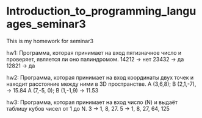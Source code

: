 # Introduction_to_programming_languages_seminar3
This is my homework for seminar3


hw1: Программа, которая принимает на вход пятизначное число и проверяет, является ли оно палиндромом. 
14212 -> нет
23432 -> да
12821 -> да


hw2: Программа, которая принимает на вход координаты двух точек и находит расстояние между ними в 3D пространстве.
A (3,6,8); B (2,1,-7), -> 15.84
A (7,-5, 0); B (1,-1,9) -> 11.53


hw3: Программа, которая принимает на вход число (N) и выдаёт таблицу кубов чисел от 1 до N.
3 -> 1, 8, 27. 
5 -> 1, 8, 27, 64, 125
